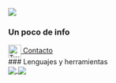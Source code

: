 
<img src="https://raw.githubusercontent.com/saadeghi/saadeghi/master/dino.gif">

### Un poco de info
</a>
<a href="https://twitter.com/lokitosi10">
  <img align="center" alt="Twitter" width="26px" src="https://raw.githubusercontent.com/Lokitosi10/Lokitosi10/master/assets/twitter.svg" />
  Contacto
</a>
<br>
### Lenguajes y herramientas

<br>
<a href="https://github-readme-stats.vercel.app/api?username=Lokitosi10&theme=vue-dark&show_icons=true">
  <img align="center" src="https://github-readme-stats.vercel.app/api?username=Lokitosi10&theme=vue-dark&show_icons=true" />
</a>
<a href="https://github-readme-stats.vercel.app/api/top-langs/?username=Lokitosi10&langs_count=8&card_width=400&layout=compact">
  <img align="center" src="https://github-readme-stats.vercel.app/api/top-langs/?username=Lokitosi10&langs_count=8&card_width=448&layout=compact" />
</a>
